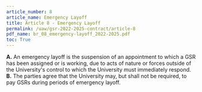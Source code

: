```yaml
---
article_number: 8
article_name: Emergency Layoff
title: Article 8 - Emergency Layoff
permalink: /uaw/gsr-2022-2025-contract/article-8
pdf_name: br_08_emergency-layoff_2022-2025.pdf
toc: True
---
```



<div class="lvl1"><b>A.</b> An emergency layoff is the suspension of an appointment to which a GSR has been assigned or is working, due to acts of nature or forces outside of the University's control to which the University must immediately respond.</div>
<div class="lvl1"><b>B.</b> The parties agree that the University may, but shall not be required, to pay GSRs during periods of emergency layoff.</div>

